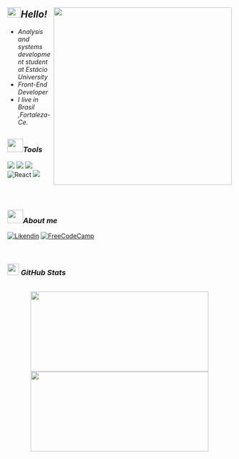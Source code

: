 <h2><img src="https://media2.giphy.com/media/QssGEmpkyEOhBCb7e1/giphy.gif?cid=ecf05e47a0n3gi1bfqntqmob8g9aid1oyj2wr3ds3mg700bl&rid=giphy.gif" width='30px' height='23px'><em>Hello!</em><img src="https://media4.giphy.com/media/qgQUggAC3Pfv687qPC/giphy.gif?cid=790b7611f2f07e74a99606c66f0e003a50699283aa810b77&rid=giphy.gif&ct=g" width="400" align="right"></h2>



<ul>
 <li><em>Analysis and systems development student at Estácio University</em></li>
 <li><em>Front-End Developer</em></li>
 <li><em>I live in Brasil ,Fortaleza-Ce.</em></li>
</ul>

##

 <h3><img src="https://i.gifer.com/origin/cb/cbad8974b5928d9e4878525b25d64c2d_w200.gif" width='35px' height='30px'><em>Tools</em></h3>
 
 <p float="left">
 
 <img src="https://img.shields.io/badge/HTML5-E34F26?style=for-the-badge&logo=html5&logoColor=white" /> <img src="https://img.shields.io/badge/CSS3-1572B6?style=for-the-badge&logo=css3&logoColor=white" /> <img src="https://img.shields.io/badge/JavaScript-F7DF1E?style=for-the-badge&logo=javascript&logoColor=black"/> <img alt="React" src="https://img.shields.io/badge/react%20-%2320232a.svg?&style=for-the-badge&logo=react&logoColor=%2361DAFB"/> <a href="https://github.com/joellacerda"><img src="https://img.shields.io/badge/Bootstrap-563D7C?style=for-the-badge&logo=bootstrap&logoColor=white"></a>

</br>
</br>
 
<h3><img src="https://i.gifer.com/origin/cb/cbad8974b5928d9e4878525b25d64c2d_w200.gif" width='35px' height=30px'><em>About me</em></h3>

[![Likendin](https://img.shields.io/badge/LinkedIn-0077B5?style=for-the-badge&logo=linkedin&logoColor=white)](https://www.linkedin.com/in/lucas-s-lima-479133232/)
[![FreeCodeCamp](https://img.shields.io/badge/Freecodecamp-%23123.svg?&style=for-the-badge&logo=freecodecamp&logoColor=dark)](https://www.freecodecamp.org/LucasDev23)


</br>

<h3><img src="https://media2.giphy.com/media/QssGEmpkyEOhBCb7e1/giphy.gif?cid=ecf05e47a0n3gi1bfqntqmob8g9aid1oyj2wr3ds3mg700bl&rid=giphy.gif" width='26px' height='26px'> <em>GitHub Stats</em></h3>
 
 </br>
 
<div align="center">
  <a href="https://github.com/LucasDev23">
  <img height="180em" width="400em" src="https://github-readme-stats.vercel.app/api?username=LucasDSilva&theme=dark&show_icons=true"/>

  <img height="180em" width="400em" src="https://github-readme-stats.vercel.app/api/top-langs/?username=LucasDSilva&layout=compact&langs_count=7&theme=dark"/>
</div>
